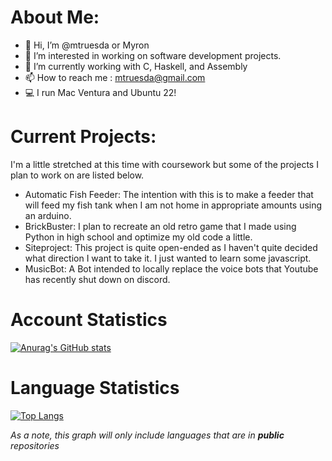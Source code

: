 # About Me:

- 👋 Hi, I’m @mtruesda or Myron
- 👀 I’m interested in working on software development projects.
- 🌱 I’m currently working with C, Haskell, and Assembly
- 📫 How to reach me : mtruesda@gmail.com
- 💻 I run Mac Ventura and Ubuntu 22!

# Current Projects:
I'm a little stretched at this time with coursework but some of the projects I plan to work on are listed below.
- Automatic Fish Feeder:
  The intention with this is to make a feeder that will feed my fish tank when I am not home in appropriate amounts using an arduino.
- BrickBuster:
  I plan to recreate an old retro game that I made using Python in high school and optimize my old code a little.
- Siteproject:
  This project is quite open-ended as I haven't quite decided what direction I want to take it. I just wanted to learn some javascript.
- MusicBot:
  A Bot intended to locally replace the voice bots that Youtube has recently shut down on discord.

# Account Statistics

[![Anurag's GitHub stats](https://github-readme-stats.vercel.app/api?username=mtruesda)](https://github.com/anuraghazra/github-readme-stats)

# Language Statistics

[![Top Langs](https://github-readme-stats.vercel.app/api/top-langs/?username=mtruesda&layout=compact)](https://github.com/anuraghazra/github-readme-stats)

*As a note, this graph will only include languages that are in* ***public*** *repositories*
